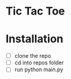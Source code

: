 # Tic Tac Toe

# Installation
- [ ] clone the repo
- [ ] cd into repos folder
- [ ] run python main.py
